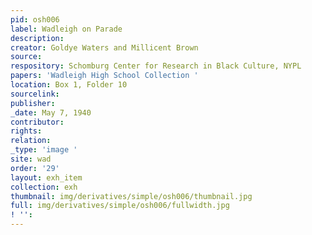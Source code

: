```yaml
---
pid: osh006
label: Wadleigh on Parade
description:
creator: Goldye Waters and Millicent Brown
source:
respository: Schomburg Center for Research in Black Culture, NYPL
papers: 'Wadleigh High School Collection '
location: Box 1, Folder 10
sourcelink:
publisher:
_date: May 7, 1940
contributor:
rights:
relation:
_type: 'image '
site: wad
order: '29'
layout: exh_item
collection: exh
thumbnail: img/derivatives/simple/osh006/thumbnail.jpg
full: img/derivatives/simple/osh006/fullwidth.jpg
! '':
---
```

